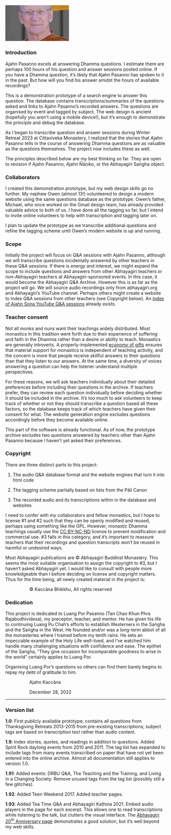 <!-- The content below has been extracted from the body of prototype/templates/index.html -->

<img src="images/AjahnPasanno.jpg" width="200">
<h3 class="western">Introduction</h3>
<p>Ajahn Pasanno excels at answering Dhamma questions. I estimate
there are perhaps 100 hours of his question and answer sessions
posted online. If you have a Dhamma question, it’s likely that
Ajahn Pasanno has spoken to it in the past. But how will you find his
answer amidst the hours of available recordings?</p>
<p>This is a demonstration prototype of a search engine to answer
this question. The database contains transcriptions/summaries of the
questions asked and links to Ajahn Pasanno’s recorded answers. The
questions are organised by event and tagged by subject. The web
design is ancient (hopefully you aren’t using a mobile device!),
but it’s enough to demonstrate the principle and debug the
database.</p>
<p>As I began to transcribe question and answer sessions during
Winter Retreat 2023 at Cittaviveka Monastery, I realized that the
stories that Ajahn Pasanno tells in the course of answering Dhamma
questions are as valuable as the questions themselves. The project
now includes these as well.</p>
<p>The principles described below are my best thinking so far. They
are open to revision if Ajahn Pasanno, Ajahn Ñāṇiko, or the
Abhayagiri Saṅgha object.</p>
<h3 class="western">Collaborators</h3>
<p>I created this demonstration prototype, but my web design skills
go no further. My nephew Owen (almost 13!) volunteered to design a
modern website using the same questions database as the prototype.
Owen’s father, Michael, who once worked on the Gmail design team,
has already provided valuable advice to both of us. I have done all
the tagging so far, but I intend to invite online volunteers to help
with transcription and tagging later on.</p>
<p>I plan to update the prototype as we transcribe additional
questions and refine the tagging scheme until Owen’s modern website
is up and running.</p>
<h3 class="western">Scope</h3>
<p>Initially the project will focus on Q&amp;A sessions with Ajahn
Pasanno, although we will transcribe questions incidentally answered
by other teachers in these Q&amp;A sessions. If there is energy and
interest, we might expand the scope to include questions and answers
from other Abhayagiri teachers or non-Abhayagiri teachers at
Abhayagiri-sponsored events. In this case, it would become the
Abhayagiri Q&amp;A Archive. However this is as far as the project
will go. We will source audio recordings only from abhayagiri.org and
Abhayagiri’s YouTube channel. Perhaps others might create a website
to index Q&amp;A sessions from other teachers (see Copyright below).
An <a href="http://birken.ca/qaa/qaa.php">index of Ajahn Sona YouTube
Q&amp;A sessions</a> already exists.</p>
<h3 class="western">Teacher consent</h3>
<p>Not all monks and nuns want their teachings widely distributed.
Most monastics in this tradition went forth due to their experience
of suffering and faith in the Dhamma rather than a desire or ability
to teach. Monastics are generally introverts. A properly-implemented
<a href="https://www.accesstoinsight.org/lib/authors/thanissaro/economy.html">economy
of gifts</a> ensures that material support for monastics is
independent of teaching activity, and the concern is more that people
receive skillful answers to their questions than that they listen to
<i>our</i> answers. At the same time, a diversity of voices answering
a question can help the listener understand multiple perspectives.</p>
<p>For these reasons, we will ask teachers individually about their
detailed preferences before including their questions in the archive.
If teachers prefer, they can review each question individually before
deciding whether it should be included in the archive. It’s too
much to ask volunteers to keep track of whether or not they should
transcribe a question based all these factors, so the database keeps
track of which teachers have given their consent for what. The
website generation engine excludes questions accordingly before they
become available online.</p>
<p>This part of the software is already functional. As of now, the
prototype archive excludes two questions answered by teachers other
than Ajahn Pasanno because I haven’t yet asked their preferences.</p>
<h3 class="western">Copyright</h3>
<p>There are three distinct parts to this project:</p>
<ol>
	<li><p>The audio Q&amp;A database format and the website engines
	that turn it into html code</p>
	<li><p>The tagging scheme partially based on lists from the Pāli
	Canon</p>
	<li><p>The recorded audio and its transcriptions within in the
	database and websites</p>
</ol>
<p>I need to confer with my collaborators and fellow monastics, but I
hope to license #1 and #2 such that they can be openly modified and
reused, perhaps using something like the GPL. However, monastic
Dhamma teachings usually use the <a href="https://creativecommons.org/licenses/by-nc-nd/4.0/">CC
BY-NC-ND</a> license to prevent modification and commercial use. #3
falls in this category, and it’s important to reassure teachers
that their recordings and question transcripts won’t be reused in
harmful or undesired ways.</p>
<p>Most Abhayagiri publications are © Abhayagiri Buddhist Monastery.
This seems the most suitable organisation to assign the copyright to
#3, but I haven’t asked Abhayagiri yet. I would like to consult
with people more knowledgeable than I before deciding on license and
copyright matters. Thus for the time being, all newly created
material in the project is:</p>
<p style="margin-left: 2cm; background: transparent; page-break-before: auto; page-break-after: auto">
© Kaccāna Bhikkhu, All rights reserved</p>
<h3 class="western">Dedication</h3>
<p>This project is dedicated to Luang Por Pasanno (Tan Chao Khun Phra
Rajabodhividesa), my preceptor, teacher, and mentor. He has given his
life to continuing Luang Pu Chah’s efforts to establish Westerners
in the Saṅgha and the Saṅgha in the West. He founded and/or was a
long-term abbot of all the monasteries where I trained before my
tenth rains. He sets an impeccable example of the Holy Life
well-lived, and I’ve watched him handle many challenging situations
with confidence and ease. The epithet of the Saṅgha, “They give
occasion for incomparable goodness to arise in the world” certainly
applies to Luang Por.</p>
<p>Organising Luang Por’s questions so others can find them barely
begins to repay my debt of gratitude to him.</p>
<p style="margin-left: 2cm; background: transparent; page-break-before: auto; page-break-after: auto">
Ajahn Kaccāna</p>
<p style="margin-left: 2cm; background: transparent">December 28,
2022</p>
<hr/>

<h3 class="western">Version list</h3>
<p><b>1.0</b>: First publicly available prototype; contains all
questions from Thanksgiving Retreats 2013-2015 from pre-existing
transcriptions; subject tags are based on transcription text rather
than audio content.</p>
<p><b>1.9</b><span style="font-weight: normal">: Index stories,
quotes, and readings in addition to questions. Added Spirit Rock
daylong events from 2010 and 2011. The tag list has expanded to
include tags from many events transcribed on paper that have not yet
been entered into the online archive. Almost all documentation still
applies to version 1.0.</span></p>
<p><b>1.91</b><span style="font-weight: normal">: Added events: DRBU
Q&amp;A, The Teaching and the Training, and Living in a Changing
Society. Remove unused tags from the tag list (possibly still a few
glitches).</span></p>
<p><b>1.92</b><span style="font-weight: normal">: Added Teen Weekend
2017. Added teacher pages.</span></p>
<p><b>1.93</b><span style="font-weight: normal">: Added Tea Time Q&amp;A
and Abhayagiri Kaṭhina 2021. Embed audio players in the page for
each excerpt. This allows one to read transcriptions while listening
to the talk, but clutters the visual interface. The <a href="https://www.abhayagiri.org/20/index.html">Abhayagiri
20</a></span><a href="https://www.abhayagiri.org/20/index.html"><sup><span style="font-weight: normal">th</span></sup>
<span style="font-weight: normal">Anniversary page</span></a>
<span style="font-weight: normal">demonstrates a good solution, but
it’s well beyond my web skills.</span></p>
